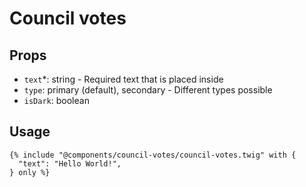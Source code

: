 # Council votes

## Props

- `text`*: string - Required text that is placed inside
- `type`: primary (default), secondary - Different types possible
- `isDark`: boolean

## Usage

```twig
{% include "@components/council-votes/council-votes.twig" with {
  "text": "Hello World!",
} only %}
```
